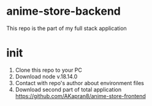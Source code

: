 # anime-store-backend

This repo is the part of my full stack application

# init
1. Clone this repo to your PC
2. Download node  v.18.14.0
3. Contact with repo's author about environment files
4. Download second part of total application https://github.com/AKapran8/anime-store-frontend